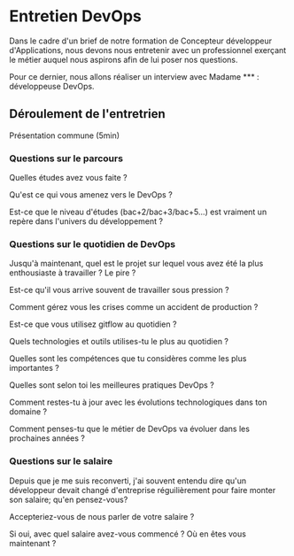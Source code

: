 # Entretien DevOps

Dans le cadre d'un brief de notre formation de Concepteur développeur d'Applications, nous devons nous entretenir avec un professionnel exerçant le métier auquel nous aspirons afin de lui poser nos questions.

Pour ce dernier, nous allons réaliser un interview avec Madame \*\*\* : développeuse DevOps.

## Déroulement de l'entretrien

Présentation commune (5min)

### Questions sur le parcours

Quelles études avez vous faite ?

Qu'est ce qui vous amenez vers le DevOps ?

Est-ce que le niveau d'études (bac+2/bac+3/bac+5...) est vraiment un repère dans l'univers du développement ?

### Questions sur le quotidien de DevOps

Jusqu'à maintenant, quel est le projet sur lequel vous avez été la plus enthousiaste à travailler ? Le pire ?

Est-ce qu'il vous arrive souvent de travailler sous pression ?

Comment gérez vous les crises comme un accident de production ?

Est-ce que vous utilisez gitflow au quotidien ?

Quels technologies et outils utilises-tu le plus au quotidien ?

Quelles sont les compétences que tu considères comme les plus importantes ?

Quelles sont selon toi les meilleures pratiques DevOps ?

Comment restes-tu à jour avec les évolutions technologiques dans ton domaine ?

Comment penses-tu que le métier de DevOps va évoluer dans les prochaines années ?

### Questions sur le salaire

Depuis que je me suis reconverti, j'ai souvent entendu dire qu'un développeur devait changé d'entreprise réguilièrement pour faire monter son salaire; qu'en pensez-vous?

Accepteriez-vous de nous parler de votre salaire ?

Si oui, avec quel salaire avez-vous commencé ? Où en êtes vous maintenant ?

